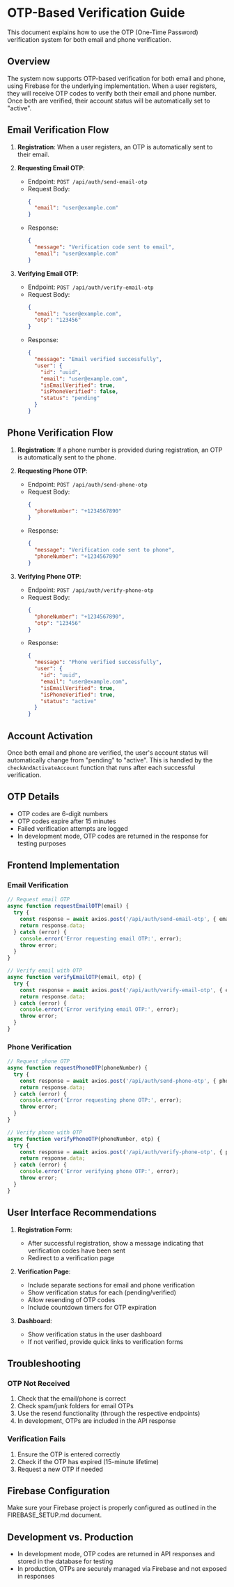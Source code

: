 # OTP-Based Verification Guide

This document explains how to use the OTP (One-Time Password) verification system for both email and phone verification.

## Overview

The system now supports OTP-based verification for both email and phone, using Firebase for the underlying implementation. When a user registers, they will receive OTP codes to verify both their email and phone number. Once both are verified, their account status will be automatically set to "active".

## Email Verification Flow

1. **Registration**: When a user registers, an OTP is automatically sent to their email.

2. **Requesting Email OTP**:
   - Endpoint: `POST /api/auth/send-email-otp`
   - Request Body:
     ```json
     {
       "email": "user@example.com"
     }
     ```
   - Response:
     ```json
     {
       "message": "Verification code sent to email",
       "email": "user@example.com"
     }
     ```

3. **Verifying Email OTP**:
   - Endpoint: `POST /api/auth/verify-email-otp`
   - Request Body:
     ```json
     {
       "email": "user@example.com",
       "otp": "123456"
     }
     ```
   - Response:
     ```json
     {
       "message": "Email verified successfully",
       "user": {
         "id": "uuid",
         "email": "user@example.com",
         "isEmailVerified": true,
         "isPhoneVerified": false,
         "status": "pending"
       }
     }
     ```

## Phone Verification Flow

1. **Registration**: If a phone number is provided during registration, an OTP is automatically sent to the phone.

2. **Requesting Phone OTP**:
   - Endpoint: `POST /api/auth/send-phone-otp`
   - Request Body:
     ```json
     {
       "phoneNumber": "+1234567890"
     }
     ```
   - Response:
     ```json
     {
       "message": "Verification code sent to phone",
       "phoneNumber": "+1234567890"
     }
     ```

3. **Verifying Phone OTP**:
   - Endpoint: `POST /api/auth/verify-phone-otp`
   - Request Body:
     ```json
     {
       "phoneNumber": "+1234567890",
       "otp": "123456"
     }
     ```
   - Response:
     ```json
     {
       "message": "Phone verified successfully",
       "user": {
         "id": "uuid",
         "email": "user@example.com",
         "isEmailVerified": true,
         "isPhoneVerified": true,
         "status": "active"
       }
     }
     ```

## Account Activation

Once both email and phone are verified, the user's account status will automatically change from "pending" to "active". This is handled by the `checkAndActivateAccount` function that runs after each successful verification.

## OTP Details

- OTP codes are 6-digit numbers
- OTP codes expire after 15 minutes
- Failed verification attempts are logged
- In development mode, OTP codes are returned in the response for testing purposes

## Frontend Implementation

### Email Verification

```javascript
// Request email OTP
async function requestEmailOTP(email) {
  try {
    const response = await axios.post('/api/auth/send-email-otp', { email });
    return response.data;
  } catch (error) {
    console.error('Error requesting email OTP:', error);
    throw error;
  }
}

// Verify email with OTP
async function verifyEmailOTP(email, otp) {
  try {
    const response = await axios.post('/api/auth/verify-email-otp', { email, otp });
    return response.data;
  } catch (error) {
    console.error('Error verifying email OTP:', error);
    throw error;
  }
}
```

### Phone Verification

```javascript
// Request phone OTP
async function requestPhoneOTP(phoneNumber) {
  try {
    const response = await axios.post('/api/auth/send-phone-otp', { phoneNumber });
    return response.data;
  } catch (error) {
    console.error('Error requesting phone OTP:', error);
    throw error;
  }
}

// Verify phone with OTP
async function verifyPhoneOTP(phoneNumber, otp) {
  try {
    const response = await axios.post('/api/auth/verify-phone-otp', { phoneNumber, otp });
    return response.data;
  } catch (error) {
    console.error('Error verifying phone OTP:', error);
    throw error;
  }
}
```

## User Interface Recommendations

1. **Registration Form**:
   - After successful registration, show a message indicating that verification codes have been sent
   - Redirect to a verification page

2. **Verification Page**:
   - Include separate sections for email and phone verification
   - Show verification status for each (pending/verified)
   - Allow resending of OTP codes
   - Include countdown timers for OTP expiration

3. **Dashboard**:
   - Show verification status in the user dashboard
   - If not verified, provide quick links to verification forms

## Troubleshooting

### OTP Not Received

1. Check that the email/phone is correct
2. Check spam/junk folders for email OTPs
3. Use the resend functionality (through the respective endpoints)
4. In development, OTPs are included in the API response

### Verification Fails

1. Ensure the OTP is entered correctly
2. Check if the OTP has expired (15-minute lifetime)
3. Request a new OTP if needed

## Firebase Configuration

Make sure your Firebase project is properly configured as outlined in the FIREBASE_SETUP.md document.

## Development vs. Production

- In development mode, OTP codes are returned in API responses and stored in the database for testing
- In production, OTPs are securely managed via Firebase and not exposed in responses 